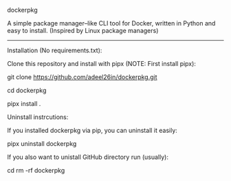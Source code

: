 dockerpkg

A simple package manager–like CLI tool for Docker, written in Python and easy to install. (Inspired by Linux package managers)

---

Installation (No requirements.txt):

Clone this repository and install with pipx (NOTE: First install pipx):

git clone https://github.com/adeel26in/dockerpkg.git


cd dockerpkg


pipx install .

Uninstall instrcutions:

If you installed dockerpkg via pip, you can uninstall it easily:

pipx uninstall dockerpkg

If you also want to unistall GitHub directory run (usually):

cd 
rm -rf dockerpkg


